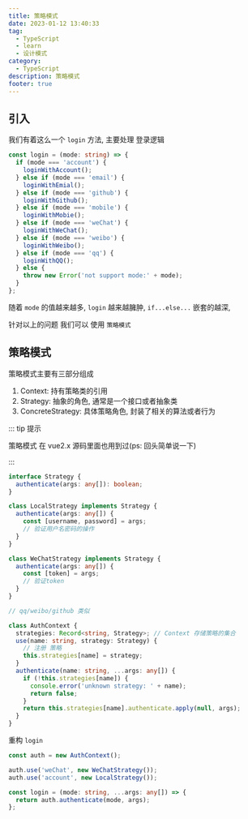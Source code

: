 ```yaml
---
title: 策略模式
date: 2023-01-12 13:40:33
tag:
  - TypeScript
  - learn
  - 设计模式
category:
  - TypeScript
description: 策略模式
footer: true
---
```


## 引入

我们有着这么一个 `login` 方法, 主要处理 登录逻辑

```ts
const login = (mode: string) => {
  if (mode === 'account') {
    loginWithAccount();
  } else if (mode === 'email') {
    loginWithEmial();
  } else if (mode === 'github') {
    loginWithGithub();
  } else if (mode === 'mobile') {
    loginWithMobie();
  } else if (mode === 'weChat') {
    loginWithWeChat();
  } else if (mode === 'weibo') {
    loginWithWeibo();
  } else if (mode === 'qq') {
    loginWithQQ();
  } else {
    throw new Error('not support mode:' + mode);
  }
};
```

随着 `mode` 的值越来越多, `login` 越来越臃肿, `if...else...` 嵌套的越深,

针对以上的问题 我们可以 使用 `策略模式`

## 策略模式

策略模式主要有三部分组成

1. Context: 持有策略类的引用
2. Strategy: 抽象的角色, 通常是一个接口或者抽象类
3. ConcreteStrategy: 具体策略角色, 封装了相关的算法或者行为

::: tip 提示

策略模式 在 vue2.x 源码里面也用到过(ps: 回头简单说一下)

:::

```ts
interface Strategy {
  authenticate(args: any[]): boolean;
}

class LocalStrategy implements Strategy {
  authenticate(args: any[]) {
    const [username, password] = args;
    // 验证用户名密码的操作
  }
}

class WeChatStrategy implements Strategy {
  authenticate(args: any[]) {
    const [token] = args;
    // 验证token
  }
}

// qq/weibo/github 类似

class AuthContext {
  strategies: Record<string, Strategy>; // Context 存储策略的集合
  use(name: string, strategy: Strategy) {
    // 注册 策略
    this.strategies[name] = strategy;
  }
  authenticate(name: string, ...args: any[]) {
    if (!this.strategies[name]) {
      console.error('unknown strategy: ' + name);
      return false;
    }
    return this.strategies[name].authenticate.apply(null, args);
  }
}
```

重构 `login`

```ts
const auth = new AuthContext();

auth.use('weChat', new WeChatStrategy());
auth.use('account', new LocalStrategy());

const login = (mode: string, ...args: any[]) => {
  return auth.authenticate(mode, args);
};
```

